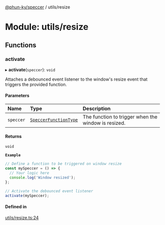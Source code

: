 [@phun-ky/speccer](../README.md) / utils/resize

# Module: utils/resize

## Functions

### activate

▸ **activate**(`speccer`): `void`

Attaches a debounced event listener to the window's resize event that triggers the provided function.

#### Parameters

| Name | Type | Description |
| :------ | :------ | :------ |
| `speccer` | [`SpeccerFunctionType`](types_speccer.md#speccerfunctiontype) | The function to trigger when the window is resized. |

#### Returns

`void`

**`Example`**

```ts
// Define a function to be triggered on window resize
const mySpeccer = () => {
  // Your logic here
  console.log('Window resized');
};

// Activate the debounced event listener
activate(mySpeccer);
```

#### Defined in

[utils/resize.ts:24](https://github.com/phun-ky/speccer/blob/main/src/utils/resize.ts#L24)
